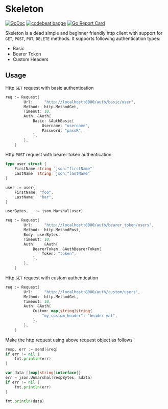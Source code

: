 # Skeleton

[![GoDoc](https://godoc.org/github.com/stkr89/skeleton?status.svg)](https://godoc.org/github.com/stkr89/skeleton)
[![codebeat badge](https://codebeat.co/badges/abdb076a-a966-4949-9281-8cc790149f07)](https://codebeat.co/projects/github-com-stkr89-skeleton-main)
[![Go Report Card](https://goreportcard.com/badge/github.com/stkr89/skeleton)](https://goreportcard.com/report/github.com/stkr89/skeleton)

Skeleton is a dead simple and beginner friendly http client with support for 
`GET`, `POST`, `PUT`, `DELETE` methods. It supports following authentication types:

- Basic
- Bearer Token
- Custom Headers

## Usage

Http `GET` request with basic authentication

```go
req := Request{
        Url:     "http://localhost:8080/auth/basic/user",
        Method:  http.MethodGet,
        Timeout: 10,
        Auth: &Auth{
            Basic: &AuthBasic{
                Username: "username",
                Password: "passR",
            },
        },
    }
```

Http `POST` request with bearer token authentication

```go
type user struct {
    FirstName string `json:"firstName"`
    LastName  string `json:"lastName"`
}

user := user{
    FirstName: "foo",
    LastName:  "bar",
}

userBytes, _ := json.Marshal(user)

req := Request{
        Url:     "http://localhost:8080/auth/bearer_token/users",
        Method:  http.MethodPost,
        Body: userBytes,
        Timeout: 10,
        Auth:    &Auth{
            BearerToken: &AuthBearerToken{
                Token: "token",
            },
        },
    }
```

Http `GET` request with custom authentication 

```go
req := Request{
        Url:     "http://localhost:8080/auth/custom/users",
        Method:  http.MethodGet,
        Timeout: 10,
        Auth: &Auth{
            Custom: map[string]string{
                "my_custom_header": "header val",
            },
        },
    }
```

Make the http request using above request object as follows

```go
resp, err := send(&req)
if err != nil {
    fmt.println(err)
}

var data []map[string]interface{}
err = json.Unmarshal(respBytes, &data)
if err != nil {
    fmt.println(err)
}

fmt.println(data)
```